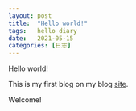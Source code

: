```yaml
---
layout: post
title:  "Hello world!"
tags:   hello diary
date:   2021-05-15
categories: [日志] 
---
```

Hello world!

This is my first blog on my blog [site](http://sanzhixiaozhu.top/).

Welcome!

